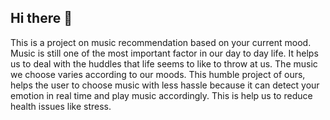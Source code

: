 ## Hi there 👋
This is a project on music recommendation based on your current mood.
Music is still one of the most important factor in our day to day life. It helps us to deal with the huddles that life seems to like to throw at us.
The music we choose varies according to our moods.
This humble project of ours, helps the user to choose music with less hassle because it can detect your emotion in real time and play music accordingly.
This is help us to reduce health issues like stress.
